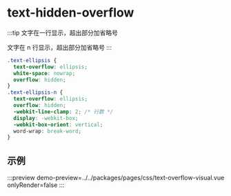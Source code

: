 # text-hidden-overflow

:::tip
文字在一行显示，超出部分加省略号

文字在 n 行显示，超出部分加省略号
:::

```css
.text-ellipsis {
  text-overflow: ellipsis;
  white-space: nowrap;
  overflow: hidden;
}
.text-ellipsis-n {
  text-overflow: ellipsis;
  overflow: hidden;
  -webkit-line-clamp: 2; /* 行数 */
  display: -webkit-box;
  -webkit-box-orient: vertical;
  word-wrap: break-word;
}
```

## 示例

:::preview
demo-preview=../../packages/pages/css/text-overflow-visual.vue
onlyRender=false
:::
